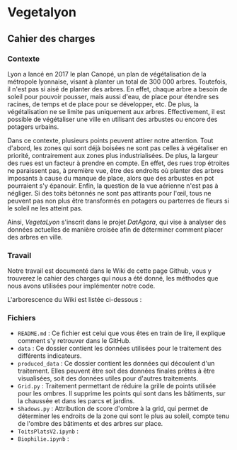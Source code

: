 # Vegetalyon

## Cahier des charges
### Contexte
Lyon a lancé en 2017 le plan Canopé, un plan de végétalisation de la métropole lyonnaise, visant à planter un total de 300 000 arbres. Toutefois, il n'est pas si aisé de planter des arbres. En effet, chaque arbre a besoin de soleil pour pouvoir pousser, mais aussi d'eau, de place pour étendre ses racines, de temps et de place pour se développer, etc.
De plus, la végétalisation ne se limite pas uniquement aux arbres. Effectivement, il est possible de végétaliser une ville en utilisant des arbustes ou encore des potagers urbains.

Dans ce contexte, plusieurs points peuvent attirer notre attention. Tout d'abord, les zones qui sont déjà boisées ne sont pas celles à végétaliser en priorité, contrairement aux zones plus industrialisées.
De plus, la largeur des rues est un facteur à prendre en compte. En effet, des rues trop étroites ne paraissent pas, à première vue, être des endroits où planter des arbres imposants à cause du manque de place, alors que des arbustes en pot pourraient s'y épanouir.
Enfin, la question de la vue aérienne n'est pas à négliger. Si des toits bétonnés ne sont pas attirants pour l'œil, tous ne peuvent pas non plus être transformés en potagers ou parterres de fleurs si le soleil ne les atteint pas.

Ainsi, *VegetaLyon* s'inscrit dans le projet *DatAgora*, qui vise à analyser des données actuelles de manière croisée afin de déterminer comment placer des arbres en ville.

### Travail
Notre travail est documenté dans le Wiki de cette page Github, vous y trouverez le cahier des charges qui nous a été donné, les méthodes que nous avons utilisées pour implémenter notre code.

L'arborescence du Wiki est listée ci-dessous :


### Fichiers
* `README.md` : Ce fichier est celui que vous êtes en train de lire, il explique comment s'y retrouver dans le GitHub.
* `data` : Ce dossier contient les données utilisées pour le traitement des différents indicateurs.
* `produced_data` : Ce dossier contient les données qui découlent d'un traitement. Elles peuvent être soit des données finales prêtes à être visualisées, soit des données utiles pour d'autres traitements.
* `Grid.py` : Traitement permettant de réduire la grille de points utilisée pour les ombres. Il supprime les points qui sont dans les bâtiments, sur la chaussée et dans les parcs et jardins.
* `Shadows.py` : Attribution de score d'ombre à la grid, qui permet de déterminer les endroits de la zone qui sont le plus au soleil, compte tenu de l'ombre des bâtiments et des arbres sur place.
* `ToitsPlatsV2.ipynb` : 
* `Biophilie.ipynb` : 